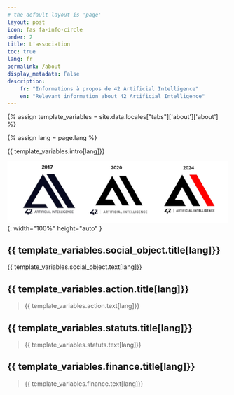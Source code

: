 ```yaml
---
# the default layout is 'page'
layout: post
icon: fas fa-info-circle
order: 2
title: L'association
toc: true
lang: fr
permalink: /about
display_metadata: False
description: 
    fr: "Informations à propos de 42 Artificial Intelligence"
    en: "Relevant information about 42 Artificial Intelligence"
---
```


{% assign template_variables = site.data.locales["tabs"]['about']['about'] %}

{% assign lang = page.lang %}

{{ template_variables.intro[lang]}}

![Historique logos 42AI](/assets/img/banners/banner_legacy_logos.png){: width="100%" height="auto" }

## {{ template_variables.social_object.title[lang]}}

{{ template_variables.social_object.text[lang]}}

## {{ template_variables.action.title[lang]}}

> {{ template_variables.action.text[lang]}}

## {{ template_variables.statuts.title[lang]}}

> {{ template_variables.statuts.text[lang]}}

## {{ template_variables.finance.title[lang]}}

> {{ template_variables.finance.text[lang]}}